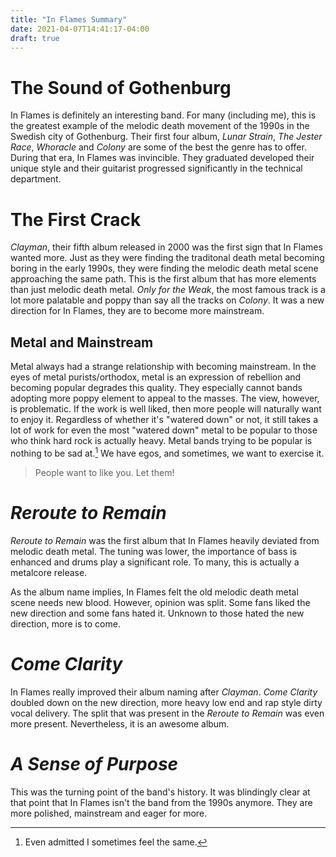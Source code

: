 ```yaml
---
title: "In Flames Summary"
date: 2021-04-07T14:41:17-04:00
draft: true
---
```

# The Sound of Gothenburg
In Flames is definitely an interesting band. For many (including me), this is the greatest example of the melodic death
movement of the 1990s in the Swedish city of Gothenburg. Their first four album, *Lunar Strain*, *The Jester Race*,
*Whoracle* and *Colony* are some of the best the genre has to offer. During that era, In Flames was invincible. They
graduated developed their unique style and their guitarist progressed significantly in the technical department. 

# The First Crack
*Clayman*, their fifth album released in 2000 was the first sign that In Flames wanted more. Just as they were finding
the traditonal death metal becoming boring in the early 1990s, they were finding the melodic death metal scene 
approaching the same path. This is the first album that has more elements than just melodic death metal. *Only for the 
Weak*, the most famous track is a lot more palatable and poppy than say all the tracks on *Colony*. It was a new 
direction for In Flames, they are to become more mainstream.

## Metal and Mainstream
Metal always had a strange relationship with becoming mainstream. In the eyes of metal purists/orthodox, metal is an
expression of rebellion and becoming popular degrades this quality. They especially cannot bands adopting more poppy
element to appeal to the masses. The view, however, is problematic. If the work is well liked, then more people will
naturally want to enjoy it. Regardless of whether it's "watered down" or not, it still takes a lot of work for even the
most "watered down" metal to be popular to those who think hard rock is actually heavy. Metal bands trying to be
popular is nothing to be sad at.[^1] We have egos, and sometimes, we want to exercise it.

> People want to like you. Let them!

# *Reroute to Remain*
*Reroute to Remain* was the first album that In Flames heavily deviated from melodic death metal. The tuning was lower,
the importance of bass is enhanced and drums play a significant role. To many, this is actually a metalcore release. 

As the album name implies, In Flames felt the old melodic death metal scene needs new blood. However, opinion was split.
Some fans liked the new direction and some fans hated it. Unknown to those hated the new direction, more is to come.

# *Come Clarity*
In Flames really improved their album naming after *Clayman*. *Come Clarity* doubled down on the new direction, more heavy
low end and rap style dirty vocal delivery. The split that was present in the *Reroute to Remain* was even more present.
Nevertheless, it is an awesome album. 

# *A Sense of Purpose* 
This was the turning point of the band's history. It was blindingly clear at that point that In Flames isn't the band
from the 1990s anymore. They are more polished, mainstream and eager for more. 

[^1]: Even admitted I sometimes feel the same.